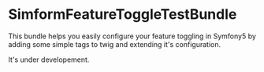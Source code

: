 SimformFeatureToggleTestBundle
==============================

This bundle helps you easily configure your feature toggling in Symfony5
by adding some simple tags to twig and extending it's configuration.

It's under developement.